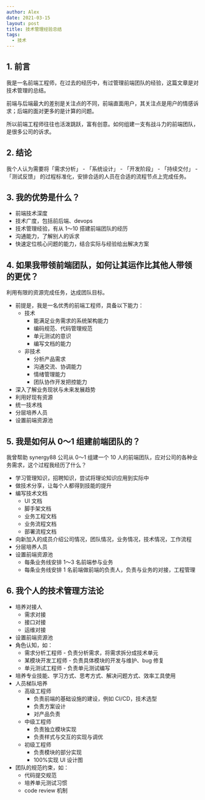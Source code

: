 ```yaml
---
author: Alex
date: 2021-03-15
layout: post
title: 技术管理经验总结
tags:
  - 技术
---
```


## 1. 前言

我是一名前端工程师，在过去的经历中，有过管理前端团队的经验，这篇文章是对技术管理的总结。

前端与后端最大的差别是关注点的不同，前端直面用户，其关注点是用户的情感诉求；后端的面对更多的是计算的问题。

所以前端工程师往往也活泼跳跃，富有创意。如何组建一支有战斗力的前端团队，是很多公司的诉求。

## 2. 结论

我个人认为需要将「需求分析」 - 「系统设计」 - 「开发阶段」 - 「持续交付」 - 「测试反馈」 的过程标准化，安排合适的人员在合适的流程节点上完成任务。

## 3. 我的优势是什么？

- 前端技术深度
- 技术广度，包括前后端、devops
- 技术管理经验，有从 1～10 搭建前端团队的经历
- 沟通能力，了解别人的诉求
- 快速定位核心问题的能力，结合实际与经验给出解决方案

## 4. 如果我带领前端团队，如何让其运作比其他人带领的更优？

利用有限的资源完成任务，达成团队目标。

- 前提是，我是一名优秀的前端工程师，具备以下能力：
  - 技术
    - 能满足业务需求的系统架构能力
    - 编码规范、代码管理规范
    - 单元测试的意识
    - 编写文档的能力
  - 非技术
    - 分析产品需求
    - 沟通交流、协调能力
    - 情绪管理能力
    - 团队协作开发把控能力
- 深入了解业务现状与未来发展趋势
- 利用好现有资源
- 统一技术栈
- 分层培养人员
- 设置前端资源池

## 5. 我是如何从 0～1 组建前端团队的？

我曾帮助 synergy88 公司从 0～1 组建一个 10 人的前端团队，应对公司的各种业务需求，这个过程我经历了什么？

- 学习管理知识，招聘知识，尝试将理论知识应用到实际中
- 做技术分享，让每个人都得到技能的提升
- 编写技术文档
  - UI 文档
  - 脚手架文档
  - 业务工程文档
  - 业务流程文档
  - 部署流程文档
- 向新加入的成员介绍公司情况，团队情况，业务情况，技术情况，工作流程
- 分层培养人员
- 设置前端资源池
  - 每条业务线安排 1～3 名前端参与业务
  - 每条业务线安排 1 名前端做前端的负责人，负责与业务的对接，工程管理

## 6. 我个人的技术管理方法论

- 培养对接人
  - 需求对接
  - 接口对接
  - 运维对接
- 设置前端资源池
- 角色认知，如：
  - 需求分析工程师 - 负责分析需求，将需求拆分成技术单元
  - 某模块开发工程师 - 负责具体模块的开发与维护、bug 修复
  - 单元测试工程师 - 负责单元测试编写
- 培养专业技能、学习方式、思考方式、解决问题方式、效率工具使用
- 人员梯队培养
  - 高级工程师
    - 负责前端的基础设施的建设，例如 CI/CD，技术选型
    - 负责方案设计
    - 对产品负责
  - 中级工程师
    - 负责独立模块实现
    - 负责样式与交互的实现与调优
  - 初级工程师
    - 负责模块的部分实现
    - 100%实现 UI 设计图
- 团队的规范约束，如：
  - 代码提交规范
  - 培养单元测试习惯
  - code review 机制
